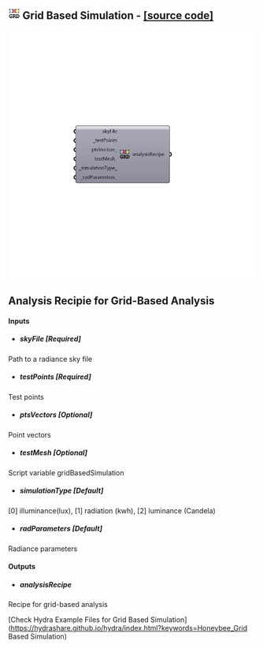 ## ![](../../images/icons/Grid_Based_Simulation.png) Grid Based Simulation - [[source code]](https://github.com/ladybug-tools/honeybee-legacy/tree/master/src/Honeybee_Grid%20Based%20Simulation.py)

![](../../images/components/Grid_Based_Simulation.png)

Analysis Recipie for Grid-Based Analysis
 -
 

#### Inputs
* ##### skyFile [Required]
Path to a radiance sky file
* ##### testPoints [Required]
Test points
* ##### ptsVectors [Optional]
Point vectors
* ##### testMesh [Optional]
Script variable gridBasedSimulation
* ##### simulationType [Default]
[0] illuminance(lux), [1] radiation (kwh), [2] luminance (Candela)
* ##### radParameters [Default]
Radiance parameters

#### Outputs
* ##### analysisRecipe
Recipe for grid-based analysis


[Check Hydra Example Files for Grid Based Simulation](https://hydrashare.github.io/hydra/index.html?keywords=Honeybee_Grid Based Simulation)